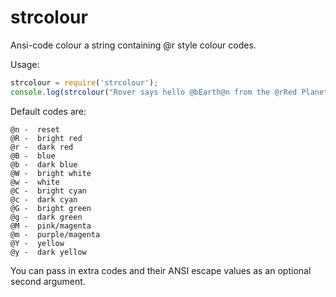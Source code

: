 # strcolour
Ansi-code colour a string containing @r style colour codes.


Usage:

```javascript
strcolour = require('strcolour');
console.log(strcolour("Rover says hello @bEarth@n from the @rRed Planet@n!"));
```

Default codes are:

```
@n -  reset
@R -  bright red
@r -  dark red
@B -  blue
@b -  dark blue
@W -  bright white
@w -  white
@C -  bright cyan
@c -  dark cyan
@G -  bright green
@g -  dark green
@M -  pink/magenta
@m -  purple/magenta
@Y -  yellow
@y -  dark yellow
```

You can pass in extra codes and their ANSI escape values as an optional second argument.
